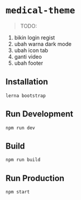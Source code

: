# `medical-theme`

> TODO: 
1. bikin login regist
2. ubah warna dark mode
3. ubah icon tab
4. ganti video
5. ubah footer

## Installation

```
lerna bootstrap
```

## Run Development

```
npm run dev
```

## Build

```
npm run build
```

## Run Production

```
npm start
```
